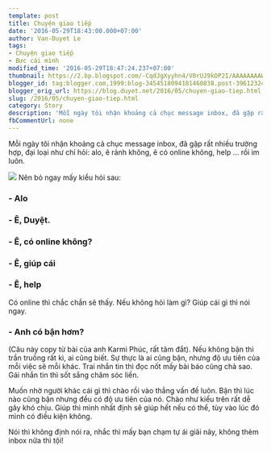 ```yaml
---
template: post
title: Chuyện giao tiếp
date: '2016-05-29T18:43:00.000+07:00'
author: Van-Duyet Le
tags:
- Chuyện giao tiếp
- Bực cái mình
modified_time: '2016-05-29T18:47:24.237+07:00'
thumbnail: https://2.bp.blogspot.com/-CqdJgXyyhn4/V0rUJ9kOP2I/AAAAAAAAWMM/FYn0syrDCS4u3KDGBInYpe3T19ADgjcggCK4B/s1600/e.png
blogger_id: tag:blogger.com,1999:blog-3454518094181460838.post-3961232419598992822
blogger_orig_url: https://blog.duyet.net/2016/05/chuyen-giao-tiep.html
slug: /2016/05/chuyen-giao-tiep.html
category: Story
description: 'Mỗi ngày tôi nhận khoảng cả chục message inbox, đã gặp rất nhiều trường hợp, đại loại như chỉ hỏi: alo, ê rảnh không, ê có online không, help ... rồi im luôn.'
fbCommentUrl: none
---
```


Mỗi ngày tôi nhận khoảng cả chục message inbox, đã gặp rất nhiều trường hợp, đại loại như chỉ hỏi: alo, ê rảnh không, ê có online không, help ... rồi im luôn.

![](https://2.bp.blogspot.com/-CqdJgXyyhn4/V0rUJ9kOP2I/AAAAAAAAWMM/FYn0syrDCS4u3KDGBInYpe3T19ADgjcggCK4B/s1600/e.png)
Nên bỏ ngay mấy kiểu hỏi sau:

### - Alo ###

### - Ê, Duyệt. ###

### - Ê, có online không? ###

### - Ê, giúp cái ###

### - Ê, help ###
Có online thì chắc chắn sẽ thấy. Nếu không hỏi làm gì? Giúp cái gì thì nói ngay.

### - Anh có bận hơm?  ###
(Câu này copy từ bài của anh Karmi Phúc, rất tâm đắt). Nếu không bận thì trần truồng rất kì, ai cũng biết. Sự thực là ai cũng bận, nhưng độ ưu tiên của mỗi việc sẽ mỗi khác. Trai nhắn tin thì đọc nốt mấy bài báo cũng chả sao. Gái nhắn tin thì sốt sắng chăm sóc liền.

Muốn nhờ người khác cái gì thì chào rồi vào thẳng vấn đề luôn. Bận thì lúc nào cũng bận nhưng đều có độ ưu tiên của nó. Chào như kiểu trên rất dễ gây khó chịu. Giúp thì mình nhất định sẽ giúp hết nếu có thể, tùy vào lúc đó mình có điều kiện không.

Nói thì không định nói ra, nhắc thì mấy bạn chạm tự ái giãi nãy, không thèm inbox nữa thì tội!
